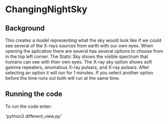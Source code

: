 # ChangingNightSky

## Background

This creates a model representing what the sky would look like if we could see several of the X-rays sources from earth with our own eyes. When opening the aplication there are several has several options to choose from in the top left corner. The Static Sky shows the visible spectrum that humans can see with thier own eyes. The X-ray sky option shows soft gamma repeaters, anomalous X-ray pulsars, and X-ray pulsars. After selecting an option it will run for 1 minutes. If you select another option before the time runs out both will run at the same time.

## Running the code

To run the code enter:

'python3 different_view.py'
